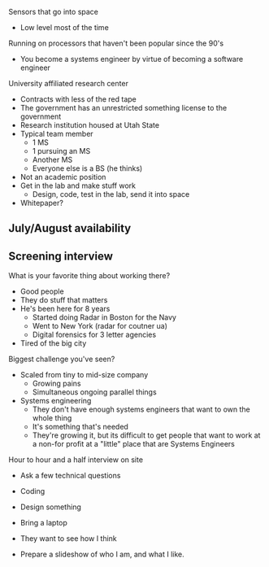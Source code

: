 Sensors that go into space
- Low level most of the time

Running on processors that haven't been popular since the 90's
- You become a systems engineer by virtue of becoming a software engineer

University affiliated research center
- Contracts with less of the red tape
- The government has an unrestricted something license to the government
- Research institution housed at Utah State
- Typical team member
	- 1 MS
	- 1 pursuing an MS
	- Another MS
	- Everyone else is a BS (he thinks)
- Not an academic position
- Get in the lab and make stuff work
	- Design, code, test in the lab, send it into space
- Whitepaper?

July/August availability
- 

Screening interview
- 

What is your favorite thing about working there?
- Good people
- They do stuff that matters
- He's been here for 8 years
	- Started doing Radar in Boston for the Navy
	- Went to New York (radar for coutner ua)
	- Digital forensics for 3 letter agencies
- Tired of the big city

Biggest challenge you've seen?
- Scaled from tiny to mid-size company
	- Growing pains
	- Simultaneous ongoing parallel things
- Systems engineering
	- They don't have enough systems engineers that want to own the whole thing
	- It's something that's needed
	- They're growing it, but its difficult to get people that want to work at a non-for profit at a "little" place that are Systems Engineers

Hour to hour and a half interview on site
- Ask a few technical questions
- Coding
- Design something
- Bring a laptop
- They want to see how I think

- Prepare a slideshow of who I am, and what I like. 
